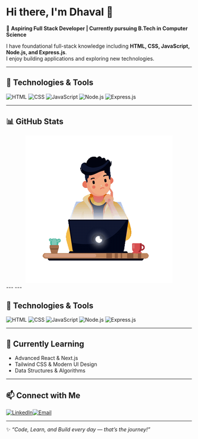 # Hi there, I'm Dhaval 👋  

🚀 **Aspiring Full Stack Developer | Currently pursuing B.Tech in Computer Science**  

I have foundational full-stack knowledge including **HTML, CSS, JavaScript, Node.js, and Express.js**.  
I enjoy building applications and exploring new technologies.  

---

## 🔧 Technologies & Tools  
![HTML](https://img.shields.io/badge/HTML-20232A?style=for-the-badge&logo=html5&logoColor=E34F26) ![CSS](https://img.shields.io/badge/CSS-20232A?style=for-the-badge&logo=css3&logoColor=1572B6)  ![JavaScript](https://img.shields.io/badge/JavaScript-20232A?style=for-the-badge&logo=javascript&logoColor=F7DF1E) ![Node.js](https://img.shields.io/badge/Node.js-20232A?style=for-the-badge&logo=node.js&logoColor=339933)  ![Express.js](https://img.shields.io/badge/Express.js-20232A?style=for-the-badge&logo=express&logoColor=white)  

---
## 📊 GitHub Stats  
<div align="center">
  <img src="assests/p2.gif" width="400"/>
</div>
---
---

## 🔧 Technologies & Tools  
![HTML](https://img.shields.io/badge/HTML-20232A?style=for-the-badge&logo=html5&logoColor=E34F26) ![CSS](https://img.shields.io/badge/CSS-20232A?style=for-the-badge&logo=css3&logoColor=1572B6)  ![JavaScript](https://img.shields.io/badge/JavaScript-20232A?style=for-the-badge&logo=javascript&logoColor=F7DF1E) ![Node.js](https://img.shields.io/badge/Node.js-20232A?style=for-the-badge&logo=node.js&logoColor=339933)  ![Express.js](https://img.shields.io/badge/Express.js-20232A?style=for-the-badge&logo=express&logoColor=white)  

---

## 🌱 Currently Learning  
- Advanced React & Next.js  
- Tailwind CSS & Modern UI Design  
- Data Structures & Algorithms  

---

## 📫 Connect with Me  
[![LinkedIn](https://img.shields.io/badge/LinkedIn-0A66C2?style=for-the-badge&logo=linkedin&logoColor=white)](https://www.linkedin.com/in/dhaval-bodar-a183b0356/)[![Email](https://img.shields.io/badge/Email-D14836?style=for-the-badge&logo=gmail&logoColor=white)](mailto:bodardhaval86@gmail.com)  

---

✨ _“Code, Learn, and Build every day — that’s the journey!”_  
